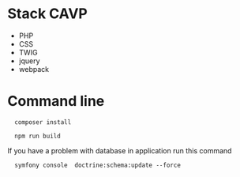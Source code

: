# Stack CAVP

- PHP
- CSS
- TWIG
- jquery
- webpack

# Command line

```
  composer install
```

```
  npm run build
```

If you have a problem with database in application run this command

```
  symfony console  doctrine:schema:update --force
```
